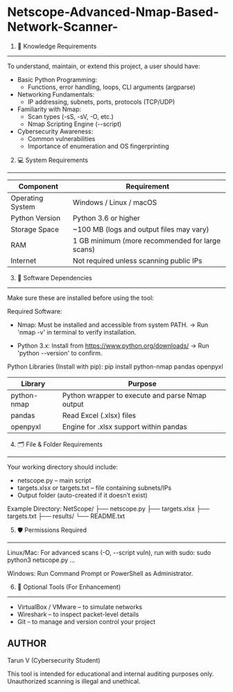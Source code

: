 # Netscope-Advanced-Nmap-Based-Network-Scanner-

1. 🧠 Knowledge Requirements
----------------------------
To understand, maintain, or extend this project, a user should have:

- Basic Python Programming:
  - Functions, error handling, loops, CLI arguments (argparse)
- Networking Fundamentals:
  - IP addressing, subnets, ports, protocols (TCP/UDP)
- Familiarity with Nmap:
  - Scan types (-sS, -sV, -O, etc.)
  - Nmap Scripting Engine (--script)
- Cybersecurity Awareness:
  - Common vulnerabilities
  - Importance of enumeration and OS fingerprinting

2. 💻 System Requirements
-------------------------
Component        | Requirement
----------------|---------------------------------------------
Operating System | Windows / Linux / macOS
Python Version   | Python 3.6 or higher
Storage Space    | ~100 MB (logs and output files may vary)
RAM              | 1 GB minimum (more recommended for large scans)
Internet         | Not required unless scanning public IPs

3. 🧰 Software Dependencies
---------------------------
Make sure these are installed before using the tool:

Required Software:
- Nmap: Must be installed and accessible from system PATH.
  → Run 'nmap -v' in terminal to verify installation.

- Python 3.x: Install from https://www.python.org/downloads/
  → Run 'python --version' to confirm.

Python Libraries (Install with pip):
  pip install python-nmap pandas openpyxl

Library        | Purpose
---------------|-----------------------------------------------
python-nmap    | Python wrapper to execute and parse Nmap output
pandas         | Read Excel (.xlsx) files
openpyxl       | Engine for .xlsx support within pandas

4. 🗂️ File & Folder Requirements
-------------------------------
Your working directory should include:

- netscope.py – main script
- targets.xlsx or targets.txt – file containing subnets/IPs
- Output folder (auto-created if it doesn’t exist)

Example Directory:
NetScope/
├── netscope.py
├── targets.xlsx
├── targets.txt
├── results/
└── README.txt

5. 🛡️ Permissions Required
---------------------------
Linux/Mac:
  For advanced scans (-O, --script vuln), run with sudo:
  sudo python3 netscope.py ...

Windows:
  Run Command Prompt or PowerShell as Administrator.

6. 🔧 Optional Tools (For Enhancement)
--------------------------------------
- VirtualBox / VMware – to simulate networks
- Wireshark – to inspect packet-level details
- Git – to manage and version control your project


AUTHOR
--------------------------------------------
Tarun V
(Cybersecurity Student)

This tool is intended for educational and internal auditing purposes only. Unauthorized scanning is illegal and unethical.
